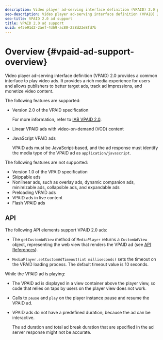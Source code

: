 ```yaml
---
description: Video player ad-serving interface definition (VPAID) 2.0 provides a common interface to play video ads. It provides a rich media experience for users and allows publishers to better target ads, track ad impressions, and monetize video content.
seo-description: Video player ad-serving interface definition (VPAID) 2.0 provides a common interface to play video ads. It provides a rich media experience for users and allows publishers to better target ads, track ad impressions, and monetize video content.
seo-title: VPAID 2.0 ad support
title: VPAID 2.0 ad support
uuid: e45e91d2-2aef-4d69-ac80-228d23e8fd7b
---
```


# Overview {#vpaid-ad-support-overview}

Video player ad-serving interface definition (VPAID) 2.0 provides a common interface to play video ads. It provides a rich media experience for users and allows publishers to better target ads, track ad impressions, and monetize video content.

The following features are supported:

* Version 2.0 of the VPAID specification

  For more information, refer to [IAB VPAID 2.0](https://www.iab.com/wp-content/uploads/2015/06/VPAID_2_0_Final_04-10-2012.pdf). 
* Linear VPAID ads with video-on-demand (VOD) content 
* JavaScript VPAID ads

  VPAID ads must be JavaScript-based, and the ad response must identify the media type of the VPAID ad as `application/javascript`.

The following features are not supported:

* Version 1.0 of the VPAID specification
* Skippable ads
* Nonlinear ads, such as overlay ads, dynamic companion ads, minimizable ads, collapsible ads, and expandable ads
* Preloading VPAID ads
* VPAID ads in live content
* Flash VPAID ads

## API

The following API elements support VPAID 2.0 ads:

* The `getCustomAdView` method of `MediaPlayer` returns a `CustomAdView` object, representing the web view that renders the VPAID ad (see [API References](https://help.adobe.com/en_US/primetime/api/psdk/javadoc/index.html)).

* `MediaPlayer.setCustomAdTimeout(int milliseconds)` sets the timeout on the VPAID loading process. The default timeout value is 10 seconds.

While the VPAID ad is playing:

* The VPAID ad is displayed in a view container above the player view, so code that relies on taps by users on the player view does not work. 
* Calls to `pause` and `play` on the player instance pause and resume the VPAID ad. 

* VPAID ads do not have a predefined duration, because the ad can be interactive.

  The ad duration and total ad break duration that are specified in the ad server response might not be accurate.